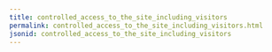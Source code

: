 ```yaml
---
title: controlled_access_to_the_site_including_visitors
permalink: controlled_access_to_the_site_including_visitors.html
jsonid: controlled_access_to_the_site_including_visitors
---
```


